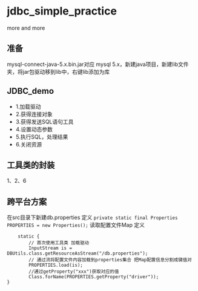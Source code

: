# jdbc_simple_practice
more and more

## 准备
mysql-connect-java-5.x.bin.jar对应 mysql 5.x，新建java项目，新建lib文件夹，将jar包驱动移到lib中，右键lib添加为库

## JDBC_demo
+ 1.加载驱动
+ 2.获得连接对象
+ 3.获得发送SQL语句工具
+ 4.设置动态参数
+ 5.执行SQL，处理结果
+ 6.关闭资源

## 工具类的封装
1、2、6


## 跨平台方案
在src目录下新建db.properties
定义 `private static final Properties PROPERTIES = new Properties();` 读取配置文件Map
定义 
```
    static {
        // 首次使用工具类 加载驱动 
        InputStream is = DBUtils.class.getResourceAsStream("/db.properties");
        // 通过流将配置文件内容加载到properties集合 把Map配置信息分割成键值对
        PROPERTIES.load(is);
        //通过getProperty("xxx")获取对应的值 
        Class.forName(PROPERTIES.getProperty("driver"));
}
```




